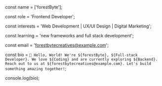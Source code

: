 const name = ['forestByte'];

const role = 'Frontend Developer';

const interests = 'Web Development | UX/UI Design | Digital Marketing';

const learning = 'new frameworks and full stack development';

const email = 'forestbytecreatives@example.com';

const bio = `👋 Hello, World! We're ${forestByte}, ${Full-stack Developer}. We love ${Coding} and are currently exploring ${Backend}. Reach out to us at ${forestbytecreatives@example.com}. Let's build something amazing together!`;

console.log(bio);
